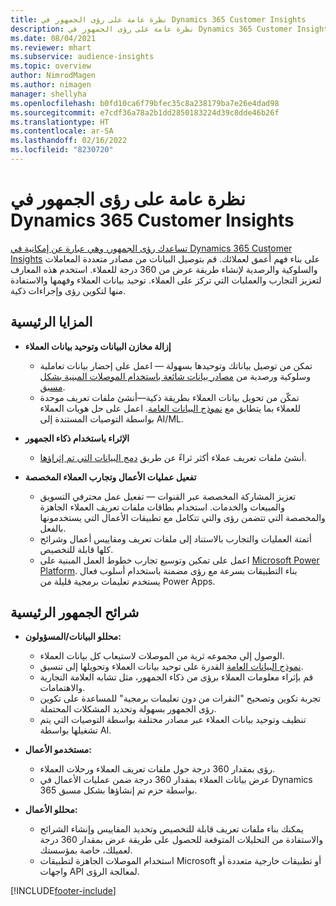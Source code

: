 ```yaml
---
title: نظرة عامة على رؤى الجمهور في Dynamics 365 Customer Insights
description: نظرة عامة على رؤى الجمهور في Dynamics 365 Customer Insights.
ms.date: 08/04/2021
ms.reviewer: mhart
ms.subservice: audience-insights
ms.topic: overview
author: NimrodMagen
ms.author: nimagen
manager: shellyha
ms.openlocfilehash: b0fd10ca6f79bfec35c8a238179ba7e26e4dad98
ms.sourcegitcommit: e7cdf36a78a2b1dd2850183224d39c8dde46b26f
ms.translationtype: HT
ms.contentlocale: ar-SA
ms.lasthandoff: 02/16/2022
ms.locfileid: "8230720"
---
```

# <a name="audience-insights-for-dynamics-365-customer-insights-overview"></a>نظرة عامة على رؤى الجمهور في Dynamics 365 Customer Insights

[تساعدك رؤى الجمهور، وهي عبارة عن إمكانية في Dynamics 365 Customer Insights](https://dynamics.microsoft.com/ai/customer-insights/audience-insights-capability/) على بناء فهم أعمق لعملائك. قم بتوصيل البيانات من مصادر متعددة المعاملات والسلوكية والرصدية لإنشاء طريقة عرض من 360 درجة للعملاء. استخدم هذه المعارف لتعزيز التجارب والعمليات التي تركز على العملاء. توحيد بيانات العملاء وفهمها والاستفادة منها لتكوين رؤى وإجراءات ذكية.

## <a name="main-benefits"></a>المزايا الرئيسية 

- **إزالة مخازن البيانات وتوحيد بيانات العملاء**

  - تمكن من توصيل بياناتك وتوحيدها بسهولة — اعمل على إحضار بيانات تعاملية وسلوكية ورصدية من [مصادر بيانات شائعة باستخدام الموصلات المبنية بشكل مسبق](data-sources.md).
  - تمكّن من تحويل بيانات العملاء بطريقة ذكية—أنشئ ملفات تعريف موحدة للعملاء بما يتطابق مع [نموذج البيانات العامة‬](/common-data-model/). اعمل على حل هويات العملاء بواسطة التوصيات المستندة إلى AI/ML.

- **الإثراء باستخدام ذكاء الجمهور**

  - أنشئ ملفات تعريف عملاء أكثر ثراءً عن طريق [دمج البيانات التي تم إثراؤها](enrichment-hub.md).  

- **تفعيل عمليات الأعمال وتجارب العملاء المخصصة**

  - تعزيز المشاركة المخصصة عبر القنوات — تفعيل عمل محترفي التسويق والمبيعات والخدمات. استخدام بطاقات ملفات تعريف العملاء الجاهزة والمخصصة التي تتضمن رؤى والتي تتكامل مع تطبيقات الأعمال التي يستخدمونها بالفعل.
  - أتمتة العمليات والتجارب بالاستناد إلى ملفات تعريف ومقاييس أعمال وشرائح كلها قابلة للتخصيص.
  - اعمل على تمكين وتوسيع تجارب خطوط العمل المبنية على [Microsoft Power Platform](https://powerplatform.microsoft.com/). بناء التطبيقات بسرعة مع رؤى مضمنة باستخدام أسلوب فعال يستخدم تعليمات برمجية قليلة من Power Apps.  

## <a name="key-audiences"></a>شرائح الجمهور الرئيسية

- **محللو البيانات/المسؤولون:**

  - الوصول إلى مجموعه ثرية من الموصلات لاستيعاب كل بيانات العملاء.
  - القدرة على توحيد بيانات العملاء وتحويلها إلى تنسيق‏‎ [نموذج البيانات العامة](/common-data-model/).
  - قم بإثراء معلومات العملاء برؤى من ذكاء الجمهور، مثل تشابه العلامة التجارية والاهتمامات.
  - تجربة تكوين وتصحيح "النقرات من دون تعليمات برمجية" للمساعدة على تكوين رؤى الجمهور بسهولة وتحديد المشكلات المحتملة.
  - تنظيف وتوحيد بيانات العملاء عبر مصادر مختلفة بواسطة التوصيات التي يتم تشغيلها بواسطة AI.  

- **مستخدمو الأعمال:**

  - رؤى بمقدار 360 درجة حول ملفات تعريف العملاء ورحلات العملاء.
  - عرض بيانات العملاء بمقدار 360 درجة ضمن عمليات الأعمال في Dynamics 365 بواسطة حزم تم إنشاؤها بشكل مسبق.

- **محللو الأعمال:**

  - يمكنك بناء ملفات تعريف قابلة للتخصيص وتحديد المقاييس وإنشاء الشرائح والاستفادة من التحليلات المتوقعة للحصول على طريقة عرض بمقدار 360 درجة لعميلك، خاصة بمؤسستك.  
  - استخدام الموصلات الجاهزة لتطبيقات Microsoft أو تطبيقات خارجية متعددة أو واجهات API لمعالجة الرؤى.

[!INCLUDE[footer-include](../includes/footer-banner.md)]